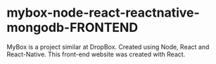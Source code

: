 # mybox-node-react-reactnative-mongodb-FRONTEND
MyBox is a project similar at DropBox. Created using Node, React and React-Native. This front-end website was created with React.
